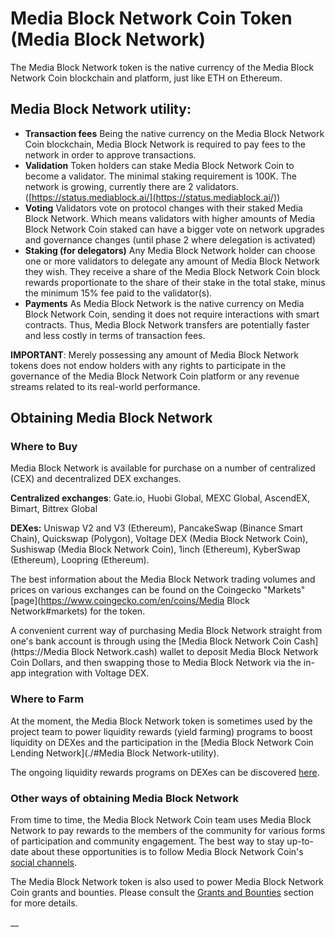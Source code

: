 # Media Block Network Coin Token (Media Block Network)

The Media Block Network token is the native currency of the Media Block Network Coin blockchain and platform, just like ETH on Ethereum.&#x20;

## Media Block Network utility:

- **Transaction fees** Being the native currency on the Media Block Network Coin blockchain, Media Block Network is required to pay fees to the network in order to approve transactions.
- **Validation** Token holders can stake Media Block Network Coin to become a validator. The minimal staking requirement is 100K. The network is growing, currently there are 2 validators. ([https://status.mediablock.ai/](https://status.mediablock.ai/))
- **Voting** Validators vote on protocol changes with their staked Media Block Network. Which means validators with higher amounts of Media Block Network Coin staked can have a bigger vote on network upgrades and governance changes (until phase 2 where delegation is activated)
- **Staking (for delegators)** Any Media Block Network holder can choose one or more validators to delegate any amount of Media Block Network they wish. They receive a share of the Media Block Network Coin block rewards proportionate to the share of their stake in the total stake, minus the minimum 15% fee paid to the validator(s).
- **Payments** As Media Block Network is the native currency on Media Block Network Coin, sending it does not require interactions with smart contracts. Thus, Media Block Network transfers are potentially faster and less costly in terms of transaction fees.

**IMPORTANT**: Merely possessing any amount of Media Block Network tokens does not endow holders with any rights to participate in the governance of the Media Block Network Coin platform or any revenue streams related to its real-world performance.&#x20;

## Obtaining Media Block Network

### Where to Buy

Media Block Network is available for purchase on a number of centralized (CEX) and decentralized DEX exchanges.

**Centralized exchanges**: Gate.io, Huobi Global, MEXC Global, AscendEX, Bimart, Bittrex Global

**DEXes:** Uniswap V2 and V3 (Ethereum), PancakeSwap (Binance Smart Chain), Quickswap (Polygon), Voltage DEX (Media Block Network Coin), Sushiswap (Media Block Network Coin), 1inch (Ethereum), KyberSwap (Ethereum), Loopring (Ethereum).

The best information about the Media Block Network trading volumes and prices on various exchanges can be found on the Coingecko "Markets" [page](https://www.coingecko.com/en/coins/Media Block Network#markets) for the token. &#x20;

A convenient current way of purchasing Media Block Network straight from one's bank account is through using the [Media Block Network Coin Cash](https://Media Block Network.cash) wallet to deposit Media Block Network Coin Dollars, and then swapping those to Media Block Network via the in-app integration with Voltage DEX.

### Where to Farm

At the moment, the Media Block Network token is sometimes used by the project team to power liquidity rewards (yield farming) programs to boost liquidity on DEXes and the participation in the [Media Block Network Coin Lending Network](./#Media Block Network-utility).

The ongoing liquidity rewards programs on DEXes can be discovered [here](https://app.voltage.finance/index.html#/farm/39656).

### Other ways of obtaining Media Block Network

From time to time, the Media Block Network Coin team uses Media Block Network to pay rewards to the members of the community for various forms of participation and community engagement. The best way to stay up-to-date about these opportunities is to follow Media Block Network Coin's [social channels](https://twitter.com/mblock_official).

The Media Block Network token is also used to power Media Block Network Coin grants and bounties. Please consult the [Grants and Bounties](https://testnet.mediablock.ai/) section for more details.

\_\_
